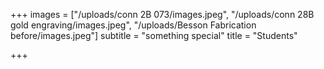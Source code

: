 +++
images = ["/uploads/conn 2B 073/images.jpeg", "/uploads/conn 28B gold engraving/images.jpeg", "/uploads/Besson Fabrication before/images.jpeg"]
subtitle = "something special"
title = "Students"

+++
